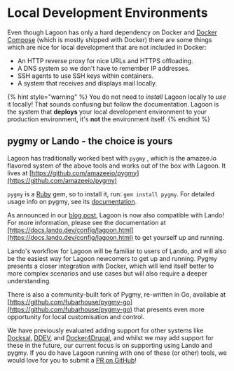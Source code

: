# Local Development Environments

Even though Lagoon has only a hard dependency on Docker and [Docker Compose](https://docs.docker.com/compose/) \(which is mostly shipped with Docker\) there are some things which are nice for local development that are not included in Docker:

* An HTTP reverse proxy for nice URLs and HTTPS offloading.
* A DNS system so we don't have to remember IP addresses.
* SSH agents to use SSH keys within containers.
* A system that receives and displays mail locally.

{% hint style="warning" %}
You do not need to _install_ Lagoon locally to _use_ it locally! That sounds confusing but follow the documentation. Lagoon is the system that **deploys** your local development environment to your production environment, it's **not** the environment itself.
{% endhint %}

## pygmy or Lando - the choice is yours

Lagoon has traditionally worked best with `pygmy` , which is the amazee.io flavored system of the above tools and works out of the box with Lagoon. It lives at [https://github.com/amazeeio/pygmy](https://github.com/amazeeio/pygmy)

`pygmy` is a [Ruby](https://www.ruby-lang.org/en/) gem, so to install it, run: `gem install pygmy`. For detailed usage info on pygmy, see its [documentation](https://docs.lagoon.sh/pygmy/).

As announced in our [blog post](https://www.amazee.io/blog/post/announcing-lando-integration-for-lagoon), Lagoon is now also compatible with Lando! For more information, please see the documentation at [https://docs.lando.dev/config/lagoon.html](https://docs.lando.dev/config/lagoon.html) to get yourself up and running.

Lando's workflow for Lagoon will be familiar to users of Lando, and will also be the easiest way for Lagoon newcomers to get up and running. Pygmy presents a closer integration with Docker, which will lend itself better to more complex scenarios and use cases but will also require a deeper understanding.

There is also a community-built fork of Pygmy, re-written in Go, available at [https://github.com/fubarhouse/pygmy-go](https://github.com/fubarhouse/pygmy-go) that presents even more opportunity for local customisation and control.

We have previously evaluated adding support for other systems like [Docksal](https://docksal.io/), [DDEV](https://www.ddev.com/ddev-local/), and [Docker4Drupal](https://wodby.com/docs/stacks/drupal/local/), and whilst we may add support for these in the future, our current focus is on supporting using Lando and pygmy. If you do have Lagoon running with one of these \(or other\) tools, we would love for you to submit a [PR on GitHub](https://github.com/amazeeio/pygmy)!

